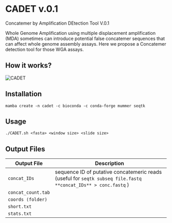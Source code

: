 # CADET v.0.1
Concatemer by Amplification DEtection Tool V.0.1


Whole Genome Amplification using multiple displacement amplification (MDA) sometimes can introduce potential false concatemer sequences that can affect whole genome assembly assays. Here we propose a Concatemer detection tool for those WGA assays.

## How it works?
![CADET](https://user-images.githubusercontent.com/28576450/206311935-1010d792-fd71-467f-89ba-8f55dabafe9c.png)

## Installation

```
mamba create -n cadet -c bioconda -c conda-forge mummer seqtk 
```

## Usage
```
./CADET.sh <fasta> <window size> <slide size>
```

## Output Files
| Output File | Description |
| --- | --- |
|`concat_IDs`|sequence ID of putative concatemeric reads (useful for `seqtk subseq file.fastq **concat_IDs** > conc.fastq` )|
|`concat_count.tab`||
|`coords (folder)`||
|`short.txt`||
|`stats.txt`||
